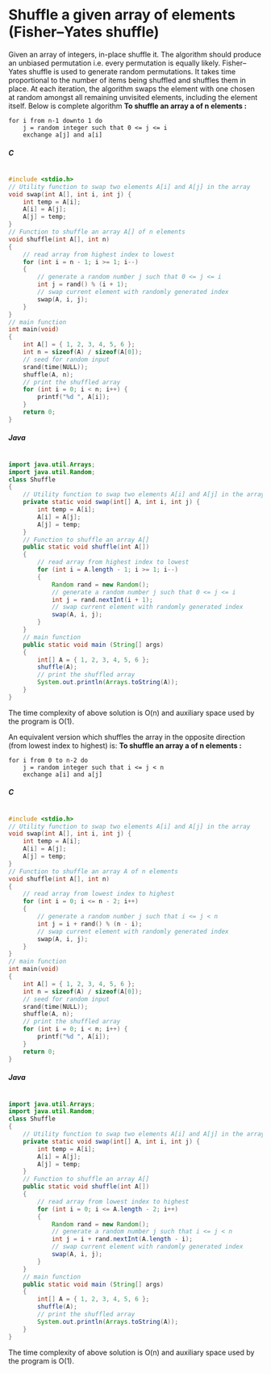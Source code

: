 # Shuffle a given array of elements (Fisher–Yates shuffle)
Given an array of integers, in-place shuffle it. The algorithm should produce an unbiased permutation i.e. every permutation is equally likely.
Fisher–Yates shuffle is used to generate random permutations. It takes time proportional to the number of items being shuffled and shuffles them in place. At each iteration, the algorithm swaps the element with one chosen at random amongst all remaining unvisited elements, including the element itself. Below is complete algorithm 
**To shuffle an array a of n elements :**
```
for i from n-1 downto 1 do
    j = random integer such that 0 <= j <= i
    exchange a[j] and a[i]
```

##### C
```C

#include <stdio.h>
// Utility function to swap two elements A[i] and A[j] in the array
void swap(int A[], int i, int j) {
    int temp = A[i];
    A[i] = A[j];
    A[j] = temp;
}
// Function to shuffle an array A[] of n elements
void shuffle(int A[], int n)
{
    // read array from highest index to lowest
    for (int i = n - 1; i >= 1; i--)
    {
        // generate a random number j such that 0 <= j <= i
        int j = rand() % (i + 1);
        // swap current element with randomly generated index
        swap(A, i, j);
    }
}
// main function
int main(void)
{
    int A[] = { 1, 2, 3, 4, 5, 6 };
    int n = sizeof(A) / sizeof(A[0]);
    // seed for random input
    srand(time(NULL));
    shuffle(A, n);
    // print the shuffled array
    for (int i = 0; i < n; i++) {
        printf("%d ", A[i]);
    }
    return 0;
}
```

##### Java
```Java

import java.util.Arrays;
import java.util.Random;
class Shuffle
{
    // Utility function to swap two elements A[i] and A[j] in the array
    private static void swap(int[] A, int i, int j) {
        int temp = A[i];
        A[i] = A[j];
        A[j] = temp;
    }
    // Function to shuffle an array A[]
    public static void shuffle(int A[])
    {
        // read array from highest index to lowest
        for (int i = A.length - 1; i >= 1; i--)
        {
            Random rand = new Random();
            // generate a random number j such that 0 <= j <= i
            int j = rand.nextInt(i + 1);
            // swap current element with randomly generated index
            swap(A, i, j);
        }
    }
    // main function
    public static void main (String[] args)
    {
        int[] A = { 1, 2, 3, 4, 5, 6 };
        shuffle(A);
        // print the shuffled array
        System.out.println(Arrays.toString(A));
    }
}
```
The time complexity of above solution is O(n) and auxiliary space used by the program is O(1).

An equivalent version which shuffles the array in the opposite direction (from lowest index to highest) is:
**To shuffle an array a of n elements :**
```
for i from 0 to n-2 do
    j = random integer such that i <= j < n
    exchange a[i] and a[j]
```
##### C
```C

#include <stdio.h>
// Utility function to swap two elements A[i] and A[j] in the array
void swap(int A[], int i, int j) {
    int temp = A[i];
    A[i] = A[j];
    A[j] = temp;
}
// Function to shuffle an array A of n elements
void shuffle(int A[], int n)
{
    // read array from lowest index to highest
    for (int i = 0; i <= n - 2; i++)
    {
        // generate a random number j such that i <= j < n
        int j = i + rand() % (n - i);
        // swap current element with randomly generated index
        swap(A, i, j);
    }
}
// main function
int main(void)
{
    int A[] = { 1, 2, 3, 4, 5, 6 };
    int n = sizeof(A) / sizeof(A[0]);
    // seed for random input
    srand(time(NULL));
    shuffle(A, n);
    // print the shuffled array
    for (int i = 0; i < n; i++) {
        printf("%d ", A[i]);
    }
    return 0;
}
```

##### Java
```Java

import java.util.Arrays;
import java.util.Random;
class Shuffle
{
    // Utility function to swap two elements A[i] and A[j] in the array
    private static void swap(int[] A, int i, int j) {
        int temp = A[i];
        A[i] = A[j];
        A[j] = temp;
    }
    // Function to shuffle an array A[]
    public static void shuffle(int A[])
    {
        // read array from lowest index to highest
        for (int i = 0; i <= A.length - 2; i++)
        {
            Random rand = new Random();
            // generate a random number j such that i <= j < n
            int j = i + rand.nextInt(A.length - i);
            // swap current element with randomly generated index
            swap(A, i, j);
        }
    }
    // main function
    public static void main (String[] args)
    {
        int[] A = { 1, 2, 3, 4, 5, 6 };
        shuffle(A);
        // print the shuffled array
        System.out.println(Arrays.toString(A));
    }
}
```

The time complexity of above solution is O(n) and auxiliary space used by the program is O(1).